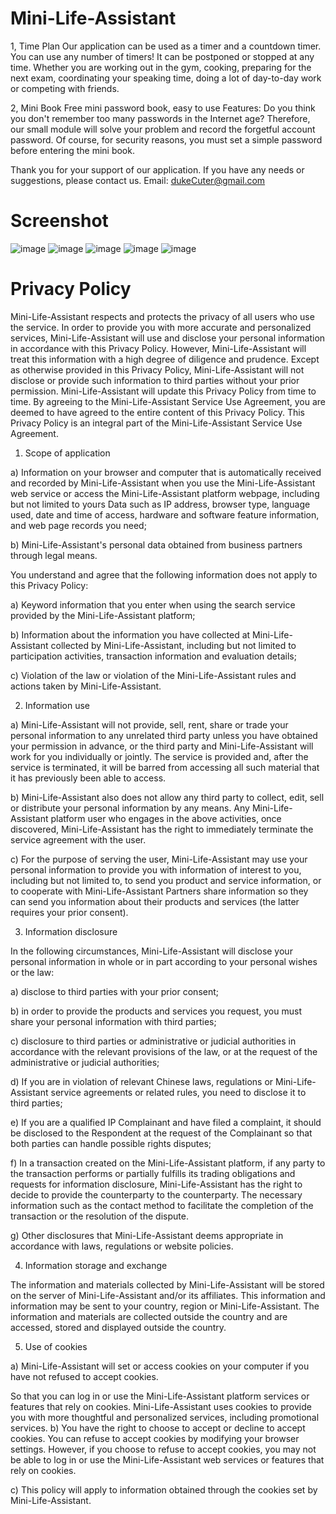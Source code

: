 # Mini-Life-Assistant
1, Time Plan
Our application can be used as a timer and a countdown timer. You can use any number of timers! It can be postponed or stopped at any time.
Whether you are working out in the gym, cooking, preparing for the next exam, coordinating your speaking time, doing a lot of day-to-day work or competing with friends.

2, Mini Book
Free mini password book, easy to use
Features:
Do you think you don't remember too many passwords in the Internet age? Therefore, our small module will solve your problem and record the forgetful account password. Of course, for security reasons, you must set a simple password before entering the mini book.

Thank you for your support of our application. If you have any needs or suggestions, please contact us. Email: dukeCuter@gmail.com

# Screenshot
![image](https://github.com/ttvkenvin/Mini-Life-Assistant/blob/master/1.png)
![image](https://github.com/ttvkenvin/Mini-Life-Assistant/blob/master/2.png)
![image](https://github.com/ttvkenvin/Mini-Life-Assistant/blob/master/3.png)
![image](https://github.com/ttvkenvin/Mini-Life-Assistant/blob/master/4.png)
![image](https://github.com/ttvkenvin/Mini-Life-Assistant/blob/master/5.png)

# Privacy Policy

Mini-Life-Assistant respects and protects the privacy of all users who use the service. In order to provide you with more accurate and personalized services, Mini-Life-Assistant will use and disclose your personal information in accordance with this Privacy Policy. However, Mini-Life-Assistant will treat this information with a high degree of diligence and prudence. Except as otherwise provided in this Privacy Policy, Mini-Life-Assistant will not disclose or provide such information to third parties without your prior permission. Mini-Life-Assistant will update this Privacy Policy from time to time. By agreeing to the Mini-Life-Assistant Service Use Agreement, you are deemed to have agreed to the entire content of this Privacy Policy. This Privacy Policy is an integral part of the Mini-Life-Assistant Service Use Agreement.

1. Scope of application

a) Information on your browser and computer that is automatically received and recorded by Mini-Life-Assistant when you use the Mini-Life-Assistant web service or access the Mini-Life-Assistant platform webpage, including but not limited to yours Data such as IP address, browser type, language used, date and time of access, hardware and software feature information, and web page records you need;

b) Mini-Life-Assistant's personal data obtained from business partners through legal means.

You understand and agree that the following information does not apply to this Privacy Policy:

a) Keyword information that you enter when using the search service provided by the Mini-Life-Assistant platform;

b) Information about the information you have collected at Mini-Life-Assistant collected by Mini-Life-Assistant, including but not limited to participation activities, transaction information and evaluation details;

c) Violation of the law or violation of the Mini-Life-Assistant rules and actions taken by Mini-Life-Assistant.

2. Information use

a) Mini-Life-Assistant will not provide, sell, rent, share or trade your personal information to any unrelated third party unless you have obtained your permission in advance, or the third party and Mini-Life-Assistant will work for you individually or jointly. The service is provided and, after the service is terminated, it will be barred from accessing all such material that it has previously been able to access.

b) Mini-Life-Assistant also does not allow any third party to collect, edit, sell or distribute your personal information by any means. Any Mini-Life-Assistant platform user who engages in the above activities, once discovered, Mini-Life-Assistant has the right to immediately terminate the service agreement with the user.

c) For the purpose of serving the user, Mini-Life-Assistant may use your personal information to provide you with information of interest to you, including but not limited to, to send you product and service information, or to cooperate with Mini-Life-Assistant Partners share information so they can send you information about their products and services (the latter requires your prior consent).

3. Information disclosure

In the following circumstances, Mini-Life-Assistant will disclose your personal information in whole or in part according to your personal wishes or the law:

a) disclose to third parties with your prior consent;

b) in order to provide the products and services you request, you must share your personal information with third parties;

c) disclosure to third parties or administrative or judicial authorities in accordance with the relevant provisions of the law, or at the request of the administrative or judicial authorities;

d) If you are in violation of relevant Chinese laws, regulations or Mini-Life-Assistant service agreements or related rules, you need to disclose it to third parties;

e) If you are a qualified IP Complainant and have filed a complaint, it should be disclosed to the Respondent at the request of the Complainant so that both parties can handle possible rights disputes;

f) In a transaction created on the Mini-Life-Assistant platform, if any party to the transaction performs or partially fulfills its trading obligations and requests for information disclosure, Mini-Life-Assistant has the right to decide to provide the counterparty to the counterparty. The necessary information such as the contact method to facilitate the completion of the transaction or the resolution of the dispute.

g) Other disclosures that Mini-Life-Assistant deems appropriate in accordance with laws, regulations or website policies.

4. Information storage and exchange

The information and materials collected by Mini-Life-Assistant will be stored on the server of Mini-Life-Assistant and/or its affiliates. This information and information may be sent to your country, region or Mini-Life-Assistant. The information and materials are collected outside the country and are accessed, stored and displayed outside the country.

5. Use of cookies

a) Mini-Life-Assistant will set or access cookies on your computer if you have not refused to accept cookies.

So that you can log in or use the Mini-Life-Assistant platform services or features that rely on cookies. Mini-Life-Assistant uses cookies to provide you with more thoughtful and personalized services, including promotional services.
b) You have the right to choose to accept or decline to accept cookies. You can refuse to accept cookies by modifying your browser settings. However, if you choose to refuse to accept cookies, you may not be able to log in or use the Mini-Life-Assistant web services or features that rely on cookies.

c) This policy will apply to information obtained through the cookies set by Mini-Life-Assistant.
